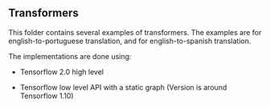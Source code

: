 ## Transformers

This folder contains several examples of transformers. The examples are for english-to-portuguese translation, and for english-to-spanish translation. 

The implementations are done using:

* Tensorflow 2.0 high level

* Tensorflow low level API with a static graph (Version is around Tensorflow 1.10)
